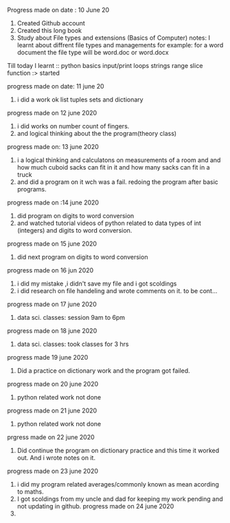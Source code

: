 Progress made on date : 10 June 20
1) Created Github account
2) Created this long book
3) Study about File types and extensions (Basics of Computer)
  notes:
        I learnt about diffrent file types and managements 
        for example: for a word document the file type will be 
        word.doc or word.docx  
            
Till today I learnt ::
        python basics
        input/print
        loops
        strings
        range
        slice
        function :> started
 
 
 
 
 progress made on date: 11 june 20
 1) i did a work ok list tuples sets and dictionary
 
 progress made on 12 june 2020
 1) i did works on number count of fingers.
 2) and logical thinking about the the program(theory class) 

progress made on: 13 june 2020
1) i a logical thinking and calculatons on measurements of a room and and how 
 much cuboid sacks can fit in it and how many sacks can fit 
 in a truck
2) and did a program on it wch was a fail.
 redoing the program after basic programs.
 
 progress made on :14 june 2020
 1) did program on digits to word conversion 
 2) and watched tutorial videos of python related to
  data types of int (integers) and digits to word conversion.
   
   progress made on 15 june 2020
  1) did next program on digits to word conversion
   
   progress made on 16 jun 2020
   1) i did my mistake ,i didn't
   save my file and i got scoldings
   2) i did research on file handeling and wrote 
    comments on it. to be cont...
    
   progress made on 17 june 2020
   1) data sci. classes: session 9am to 6pm 
   
   progress made on 18 june 2020
   1) data sci. classes: took classes for 3 hrs
    
   progress made 19 june 2020
   1) Did a practice on dictionary work and 
   the program got failed.
   
   progress made on 20 june 2020
   1) python related work not done 
   
   progress made on 21 june 2020
   1) python related work not done 
   
   prgress made on 22 june 2020
   1) Did continue the program on dictionary practice and
   this time it worked out. And i wrote notes on it.
   
   progress made on 23 june 2020
   1) i did my program related averages/commonly known as 
     mean acording to maths.
   2) I got scoldings from my uncle and dad for keeping
    my work pending and not updating in github.
   progress made on 24 june 2020 
   1)   